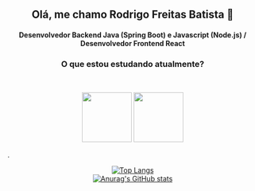 <h2 align=center> Olá, me chamo Rodrigo Freitas Batista 🤘</h2>

<h4 align=center> Desenvolvedor Backend Java (Spring Boot) e Javascript (Node.js) / Desenvolvedor Frontend React </h4>


<h3 align=center>O que estou estudando atualmente?</h3>
<br>
<p align=center>
  <img width=100 src="https://upload.wikimedia.org/wikipedia/commons/thumb/9/93/Amazon_Web_Services_Logo.svg/1024px-Amazon_Web_Services_Logo.svg.png" />
  <img width=100 src="https://miro.medium.com/max/8642/1*iIXOmGDzrtTJmdwbn7cGMw.png" />
</p>

.<p align=center>
  [![Top Langs](https://github-readme-stats.vercel.app/api/top-langs/?username=rfreitasbatista&layout=compact&theme=dracula)](https://github.com/anuraghazra/github-readme-stats)
  <br>
  [![Anurag's GitHub stats](https://github-readme-stats.vercel.app/api?username=rfreitasbatista&hide=stars&theme=dracula)](https://github.com/anuraghazra/github-readme-stats)
</p>

